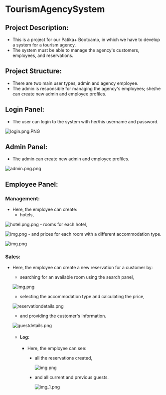 
# TourismAgencySystem

## Project Description:
- This is a project for our Patika+ Bootcamp, in which we have to develop a system for a tourism agency.
- The system must be able to manage the agency's customers, employees, and reservations.

## Project Structure:
- There are two main user types, admin and agency employee.
- The admin is responsible for managing the agency's employees; she/he can create new admin and employee profiles.

## Login Panel:
- The user can login to the system with her/his username and password.

![login.png.PNG](static/login.png.PNG)

## Admin Panel:
- The admin can create new admin and employee profiles.

![admin.png.png](static/admin.png.png)

## Employee Panel:

### Management:

- Here, the employee can create:
    - hotels,

![hotel.png.png](static/hotel.png.png)
    - rooms for each hotel,

  ![img.png](static/room.png)
    - and prices for each room with a different accommodation type.

  ![img.png](static/price.png)

### Sales:

- Here, the employee can create a new reservation for a customer by:
    - searching for an available room using the search panel,

  ![img.png](static/search.png)
    - selecting the accommodation type and calculating the price,

  ![reservationdetails.png](static/reservationdetails.png)
    - and providing the customer's information.

  ![guestdetails.png](static/guestdetails.png)

    - #### Log:
        - Here, the employee can see:
            - all the reservations created,

              ![img.png](static/logres.png)
            - and all current and previous guests.

              ![img_1.png](static/logguest.png)
